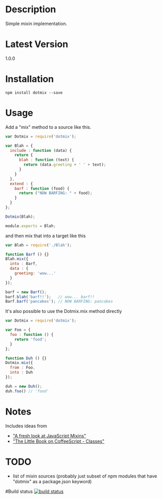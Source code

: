 # Description

Simple mixin implementation.

# Latest Version

1.0.0

# Installation

```
npm install dotmix --save
```

# Usage

Add a "mix" method to a source like this.

```js
var Dotmix = require('dotmix');

var Blah = {
  include : function (data) {
    return {
      blah : function (text) {
        return (data.greeting + ' ' + text);
      }
    }
  },
  extend : {
    barf : function (food) {
      return ("NOW BARFING: " + food);
    }
  }
};

Dotmix(Blah);

module.exports = Blah;
```

and then mix that into a target like this
```js
var Blah = require('./Blah');

function Barf () {}
Blah.mix({
  into : Barf, 
  data : { 
    greeting: 'wow...' 
  }
});

barf = new Barf();
barf.blah('barf!!');   // wow... barf!!
Barf.barf('pancakes'); // NOW BARFING: pancakes

```

It's also possible to use the Dotmix.mix method directly

```js
var Dotmix = require('dotmix');

var Foo = {
  foo : function () {
    return 'food';
  }
};

function Duh () {}
Dotmix.mix({
  from : Foo, 
  into : Duh
});

duh = new Duh();
duh.foo() // 'food'
```

# Notes 

Includes ideas from 
- ["A fresh look at JavaScript Mixins"](http://javascriptweblog.wordpress.com/2011/05/31/a-fresh-look-at-javascript-mixins/)
- ["The Little Book on CoffeeScript - Classes"](http://arcturo.github.io/library/coffeescript/03_classes.html)

# TODO

- list of mixin sources (probably just subset of npm modules that have "dotmix" as a package.json keyword)

#Build status
[![build status](https://secure.travis-ci.org/stephenhandley/dotmix.png)](http://travis-ci.org/stephenhandley/dotmix)



